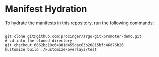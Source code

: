 
# Manifest Hydration

To hydrate the manifests in this repository, run the following commands:

```shell

git clone git@github.com:procinger/argo-git-promoter-demo.git
# cd into the cloned directory
git checkout 6662bc19c64881d455dac63b26815bfc46d76b26
kustomize build ./kustomize/overlays/test
```